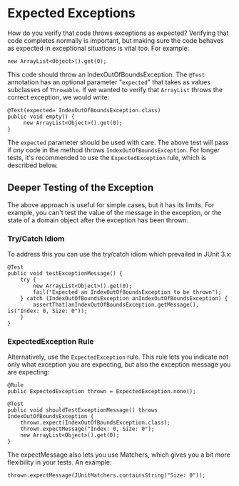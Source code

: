 # Expected Exceptions

How do you verify that code throws exceptions as expected?
Verifying that code completes normally is important, but making sure the code behaves as expected in exceptional situations is vital too. For example:

    new ArrayList<Object>().get(0);

This code should throw an IndexOutOfBoundsException. The `@Test` annotation has an optional parameter "`expected`" that takes as values subclasses of `Throwable`. If we wanted to verify that `ArrayList` throws the correct exception, we would write:

    @Test(expected= IndexOutOfBoundsException.class) 
    public void empty() { 
         new ArrayList<Object>().get(0); 
    }

The `expected` parameter should be used with care. The above test will pass if *any* code in the method throws `IndexOutOfBoundsException`. For longer tests, it's recommended to use the `ExpectedException` rule, which is described below.

## Deeper Testing of the Exception
The above approach is useful for simple cases, but it has its limits. For example, you can't test the value of the message in the exception, or the state of a domain object after the exception has been thrown.  

### Try/Catch Idiom
To address this you can use the try/catch idiom which prevailed in JUnit 3.x:

    @Test
    public void testExceptionMessage() {
        try {
            new ArrayList<Object>().get(0);
            fail("Expected an IndexOutOfBoundsException to be thrown");
        } catch (IndexOutOfBoundsException anIndexOutOfBoundsException) {
            assertThat(anIndexOutOfBoundsException.getMessage(), is("Index: 0, Size: 0"));
        }
    }

### ExpectedException Rule
Alternatively, use the `ExpectedException` rule. This rule lets you indicate not only what exception you are expecting, but also the exception message you are expecting:
    
    @Rule
    public ExpectedException thrown = ExpectedException.none();

    @Test
    public void shouldTestExceptionMessage() throws IndexOutOfBoundsException {
        thrown.expect(IndexOutOfBoundsException.class);
        thrown.expectMessage("Index: 0, Size: 0");
        new ArrayList<Object>().get(0);
    }
 
The expectMessage also lets you use Matchers, which gives you a bit more flexibility in your tests. An example:

`thrown.expectMessage(JUnitMatchers.containsString("Size: 0"));`